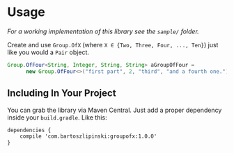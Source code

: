Usage
=====
*For a working implementation of this library see the `sample/` folder.*

Create and use `Group.OfX` (where `X ∈ {Two, Three, Four, ..., Ten}`) just like you would a `Pair` object.

  ```java
  Group.OfFour<String, Integer, String, String> aGroupOfFour =
        new Group.OfFour<>("first part", 2, "third", "and a fourth one.");
  ```

Including In Your Project
-------------------------
You can grab the library via Maven Central. Just add a proper dependency inside your `build.gradle`. Like this:

```xml
dependencies {
    compile 'com.bartoszlipinski:groupofx:1.0.0'
}
```
